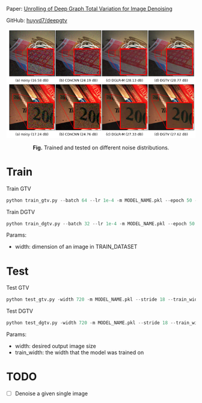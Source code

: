 Paper: [Unrolling of Deep Graph Total Variation for Image Denoising](https://arxiv.org/abs/2010.11290)

GitHub: [huyvd7/deepgtv](https://github.com/huyvd7/deepgtv)
<p align="center">
  <img src="legacy/diff_stat.png" class="img-responsive">
<p align="center"><b>Fig.</b> Trained and tested on different noise distributions.</p>
</p>

# Train
Train GTV
```python
python train_gtv.py --batch 64 --lr 1e-4 -m MODEL_NAME.pkl --epoch 50 --train TRAIN_DATASET --width 36
```

Train DGTV
```python
python train_dgtv.py --batch 32 --lr 1e-4 -m MODEL_NAME.pkl --epoch 50 --train TRAIN_DATASET --width 36
```

Params:
- width: dimension of an image in TRAIN_DATASET

# Test
Test GTV
```python
python test_gtv.py -width 720 -m MODEL_NAME.pkl --stride 18 --train_width 36 -multi 500 -p TEST_DATASET
```

Test DGTV
```python
python test_dgtv.py -width 720 -m MODEL_NAME.pkl --stride 18 --train_width 36 --multi 500 -p TEST_DATASET
```

Params:
- width: desired output image size
- train_width: the width that the model was trained on

# TODO
- [ ] Denoise a given single image
